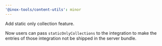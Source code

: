 ```yaml
---
'@inox-tools/content-utils': minor
---
```


Add static only collection feature.

Now users can pass `staticOnlyCollections` to the integration to make the entries of those integration not be shipped in the server bundle.

